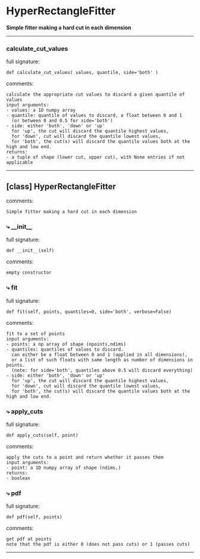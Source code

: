 # HyperRectangleFitter  
  
**Simple fitter making a hard cut in each dimension**


- - -
  
  
### calculate\_cut\_values  
full signature:  
```text  
def calculate_cut_values( values, quantile, side='both' )  
```  
comments:  
```text  
calculate the appropriate cut values to discard a given quantile of values  
input arguments:  
- values: a 1D numpy array  
- quantile: quantile of values to discard, a float between 0 and 1  
  (or between 0 and 0.5 for side='both')  
- side: either 'both', 'down' or 'up'  
  for 'up', the cut will discard the quantile highest values,  
  for 'down', cut will discard the quantile lowest values,  
  for 'both', the cut(s) will discard the quantile values both at the high and low end.  
returns:  
- a tuple of shape (lower cut, upper cut), with None entries if not applicable  
```  
  
  
- - -
## [class] HyperRectangleFitter  
comments:  
```text  
Simple fitter making a hard cut in each dimension  
```  
### &#10551; \_\_init\_\_  
full signature:  
```text  
def __init__(self)  
```  
comments:  
```text  
empty constructor  
```  
### &#10551; fit  
full signature:  
```text  
def fit(self, points, quantiles=0, side='both', verbose=False)  
```  
comments:  
```text  
fit to a set of points  
input arguments:  
- points: a np array of shape (npoints,ndims)  
- quantiles: quantiles of values to discard.  
  can either be a float between 0 and 1 (applied in all dimensions),  
  or a list of such floats with same length as number of dimensions in points.  
  (note: for side='both', quantiles above 0.5 will discard everything)  
- side: either 'both', 'down' or 'up'  
  for 'up', the cut will discard the quantile highest values,  
  for 'down', cut will discard the quantile lowest values,  
  for 'both', the cut(s) will discard the quantile values both at the high and low end.  
```  
### &#10551; apply\_cuts  
full signature:  
```text  
def apply_cuts(self, point)  
```  
comments:  
```text  
apply the cuts to a point and return whether it passes them  
input arguments:  
- point: a 1D numpy array of shape (ndims,)  
returns:  
- boolean  
```  
### &#10551; pdf  
full signature:  
```text  
def pdf(self, points)  
```  
comments:  
```text  
get pdf at points  
note that the pdf is either 0 (does not pass cuts) or 1 (passes cuts)  
```  
- - -  
  
